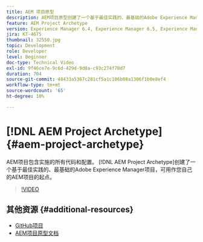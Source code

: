 ```yaml
---
title: AEM 项目原型
description: AEM项目原型创建了一个基于最佳实践的、最基础的Adobe Experience Manager项目，可用作您自己的AEM项目的起点。
feature: AEM Project Archetype
version: Experience Manager 6.4, Experience Manager 6.5, Experience Manager as a Cloud Service
jira: KT-4675
thumbnail: 32550.jpg
topic: Development
role: Developer
level: Beginner
doc-type: Technical Video
exl-id: 9f46ce7e-9c6d-429d-9d8a-c93c274f70d7
duration: 704
source-git-commit: 48433a5367c281cf5a1c106b08a1306f1b0e8ef4
workflow-type: tm+mt
source-wordcount: '65'
ht-degree: 10%

---
```


# [!DNL AEM Project Archetype] {#aem-project-archetype}

AEM项目包含实施的所有代码和配置。 [!DNL AEM Project Archetype]创建了一个基于最佳实践的、最基础的Adobe Experience Manager项目，可用作您自己的AEM项目的起点。

>[!VIDEO](https://video.tv.adobe.com/v/32550?quality=12&learn=on)

## 其他资源 {#additional-resources}

* [GitHub项目](https://github.com/adobe/aem-project-archetype)
* [AEM项目原型文档](https://experienceleague.adobe.com/docs/experience-manager-core-components/using/developing/archetype/overview.html)
